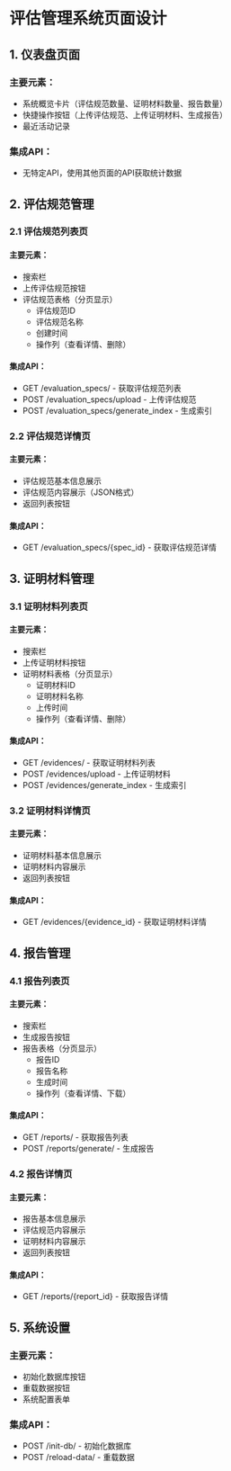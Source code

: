 # 评估管理系统页面设计

## 1. 仪表盘页面

### 主要元素：
- 系统概览卡片（评估规范数量、证明材料数量、报告数量）
- 快捷操作按钮（上传评估规范、上传证明材料、生成报告）
- 最近活动记录

### 集成API：
- 无特定API，使用其他页面的API获取统计数据

## 2. 评估规范管理

### 2.1 评估规范列表页

#### 主要元素：
- 搜索栏
- 上传评估规范按钮
- 评估规范表格（分页显示）
  - 评估规范ID
  - 评估规范名称
  - 创建时间
  - 操作列（查看详情、删除）

#### 集成API：
- GET /evaluation_specs/ - 获取评估规范列表
- POST /evaluation_specs/upload - 上传评估规范
- POST /evaluation_specs/generate_index - 生成索引

### 2.2 评估规范详情页

#### 主要元素：
- 评估规范基本信息展示
- 评估规范内容展示（JSON格式）
- 返回列表按钮

#### 集成API：
- GET /evaluation_specs/{spec_id} - 获取评估规范详情

## 3. 证明材料管理

### 3.1 证明材料列表页

#### 主要元素：
- 搜索栏
- 上传证明材料按钮
- 证明材料表格（分页显示）
  - 证明材料ID
  - 证明材料名称
  - 上传时间
  - 操作列（查看详情、删除）

#### 集成API：
- GET /evidences/ - 获取证明材料列表
- POST /evidences/upload - 上传证明材料
- POST /evidences/generate_index - 生成索引

### 3.2 证明材料详情页

#### 主要元素：
- 证明材料基本信息展示
- 证明材料内容展示
- 返回列表按钮

#### 集成API：
- GET /evidences/{evidence_id} - 获取证明材料详情

## 4. 报告管理

### 4.1 报告列表页

#### 主要元素：
- 搜索栏
- 生成报告按钮
- 报告表格（分页显示）
  - 报告ID
  - 报告名称
  - 生成时间
  - 操作列（查看详情、下载）

#### 集成API：
- GET /reports/ - 获取报告列表
- POST /reports/generate/ - 生成报告

### 4.2 报告详情页

#### 主要元素：
- 报告基本信息展示
- 评估规范内容展示
- 证明材料内容展示
- 返回列表按钮

#### 集成API：
- GET /reports/{report_id} - 获取报告详情

## 5. 系统设置

### 主要元素：
- 初始化数据库按钮
- 重载数据按钮
- 系统配置表单

### 集成API：
- POST /init-db/ - 初始化数据库
- POST /reload-data/ - 重载数据

